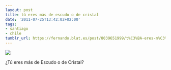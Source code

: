 ```yaml
---
layout: post
title: tú eres más de escudo o de cristal
date: '2011-07-25T13:42:02+02:00'
tags:
- santiago
- chile
tumblr_url: https://fernando.blat.es/post/8039651999/t%C3%BA-eres-m%C3%A1s-de-escudo-o-de-cristal
---
```

 ![](/tumblr_files/tumblr_low0i4JF1J1qz4y16o1_1280.jpg)  

¿Tú eres más de Escudo o de Cristal?
